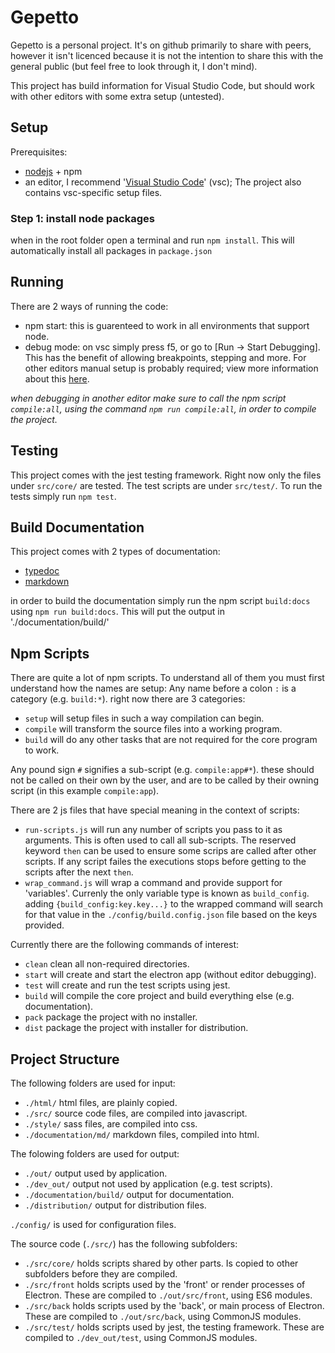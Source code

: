 # Gepetto
Gepetto is a personal project. It's on github primarily to share with peers, however it isn't licenced because it is not the intention to share this with the general public (but feel free to look through it, I don't mind).

This project has build information for Visual Studio Code, but should work with other editors with some extra setup (untested).

## Setup
Prerequisites:

- [nodejs](https://nodejs.org/en/download/) + npm
- an editor, I recommend '[Visual Studio Code](https://code.visualstudio.com/Download)' (vsc); The project also contains vsc-specific setup files.

### Step 1: install node packages
when in the root folder open a terminal and run `npm install`. This will automatically install all packages in `package.json`

## Running
There are 2 ways of running the code:

- npm start:
this is guarenteed to work in all environments that support node.
- debug mode:
on vsc simply press f5, or go to [Run -> Start Debugging]. This has the benefit of allowing breakpoints, stepping and more. For other editors manual setup is probably required; view more information about this [here](https://nodejs.org/en/docs/guides/debugging-getting-started/).

*when debugging in another editor make sure to call the npm script `compile:all`, using the command `npm run compile:all`, in order to compile the project.*

## Testing
This project comes with the jest testing framework. Right now only the files under `src/core/` are tested. The test scripts are under `src/test/`. To run the tests simply run `npm test`.

## Build Documentation
This project comes with 2 types of documentation:
- [typedoc](https://typedoc.org/)
- [markdown](https://en.wikipedia.org/wiki/Markdown)

in order to build the documentation simply run the npm script `build:docs` using `npm run build:docs`. This will put the output in './documentation/build/'

## Npm Scripts
There are quite a lot of npm scripts. To understand all of them you must first understand how the names are setup:
Any name before a colon `:` is a category (e.g. `build:*`). right now there are 3 categories:

- `setup` will setup files in such a way compilation can begin.
- `compile` will transform the source files into a working program.
- `build` will do any other tasks that are not required for the core program to work.

Any pound sign `#` signifies a sub-script (e.g. `compile:app#*`). these should not be called on their own by the user, and are to be called by their owning script (in this example `compile:app`).

There are 2 js files that have special meaning in the context of scripts:

- `run-scripts.js` will run any number of scripts you pass to it as arguments. This is often used to call all sub-scripts. The reserved keyword `then` can be used to ensure some scrips are called after other scripts. If any script failes the executions stops before getting to the scripts after the next `then`.
- `wrap_command.js` will wrap a command and provide support for 'variables'. Currenly the only variable type is known as `build_config`. adding `{build_config:key.key...}` to the wrapped command will search for that value in the `./config/build.config.json` file based on the keys provided.

Currently there are the following commands of interest:

- `clean` clean all non-required directories.
- `start` will create and start the electron app (without editor debugging).
- `test` will create and run the test scripts using jest.
- `build` will compile the core project and build everything else (e.g. documentation).
- `pack` package the project with no installer.
- `dist` package the project with installer for distribution.

## Project Structure
The following folders are used for input:

- `./html/` html files, are plainly copied.
- `./src/` source code files, are compiled into javascript.
- `./style/` sass files, are compiled into css.
- `./documentation/md/` markdown files, compiled into html.

The folowing folders are used for output:

- `./out/` output used by application.
- `./dev_out/` output not used by application (e.g. test scripts).
- `./documentation/build/` output for documentation.
- `./distribution/` output for distribution files.

`./config/` is used for configuration files.

The source code (`./src/`) has the following subfolders:
- `./src/core/` holds scripts shared by other parts. Is copied to other subfolders before they are compiled.
- `./src/front` holds scripts used by the 'front' or render processes of Electron. These are compiled to `./out/src/front`, using ES6 modules.
- `./src/back` holds scripts used by the 'back', or main process of Electron. These are compiled to `./out/src/back`, using CommonJS modules.
- `./src/test/` holds scripts used by jest, the testing framework. These are compiled to `./dev_out/test`, using CommonJS modules.
